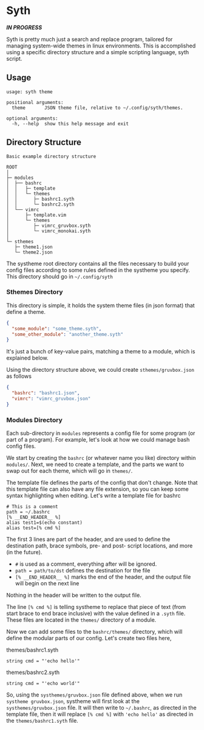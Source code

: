 # Syth

***IN PROGRESS***

Syth is pretty much just a search and replace program, tailored for managing
system-wide themes in linux environments. This is accomplished using a specific
directory structure and a simple scripting language, syth script.

## Usage

```text
usage: syth theme

positional arguments:
  theme       JSON theme file, relative to ~/.config/syth/themes.

optional arguments:
  -h, --help  show this help message and exit
```

## Directory Structure

```text
Basic example directory structure

ROOT
│
├─ modules
│  ├── bashrc
│  │   ├─ template
│  │   └─ themes
│  │      ├─ bashrc1.syth
│  │      └─ bashrc2.syth    
│  └── vimrc
│      ├─ template.vim
│      └─ themes
│         ├─ vimrc_gruvbox.syth
│         └─ vimrc_monokai.syth
│
└─ sthemes
   ├─ theme1.json
   └─ theme2.json
```

The systheme root directory contains all the files necessary to build your
config files according to some rules defined in the systheme you specify.
This directory should go in `~/.config/syth`

### Sthemes Directory

This directory is simple, it holds the system theme files (in json format)
that define a theme.

```json
{
  "some_module": "some_theme.syth",
  "some_other_module": "another_theme.syth"
}
```

It's just a bunch of key-value pairs, matching a theme to a module, which
is explained below.

Using the directory structure above, we could create `sthemes/gruvbox.json`
as follows

```json
{
  "bashrc": "bashrc1.json",
  "vimrc": "vimrc_gruvbox.json"
}
```

### Modules Directory

Each sub-directory in `modules` represents a config file for some
program (or part of a program). For example, let's look at how we could
manage bash config files.

We start by creating the `bashrc` (or whatever name you like) directory
within `modules/`. Next, we need to create a template, and the parts we
want to swap out for each theme, which will go in `themes/`.

The template file defines the parts of the config that don't change. Note that
this template file can also have any file extension, so you can keep some syntax
highlighting when editing. Let's write a template file for bashrc

```text
# This is a comment
path = ~/.bashrc
[% __END_HEADER__ %]
alias test1=$(echo constant)
alias test=[% cmd %]
```

The first 3 lines are part of the header, and are used to define the destination
path, brace symbols, pre- and post- script locations, and more (in the future).

* `#` is used as a comment, everything after will be ignored.
* `path = path/to/dst` defines the destination for the file
* `[% __END_HEADER__ %]` marks the end of the header, and the output file
  will begin on the next line

Nothing in the header will be written to the output file.

The line `[% cmd %]` is telling systheme to replace that piece of text (from 
start brace to end brace inclusive) with the value defined in a `.syth` file.
These files are located in the `themes/` directory of a module.

Now we can add some files to the `bashrc/themes/` directory, which will define
the modular parts of our config. Let's create two files here,

themes/bashrc1.syth

```text
string cmd = "'echo hello'"
```

themes/bashrc2.syth

```text
string cmd = "'echo world'"
```

So, using the `systhemes/gruvbox.json` file defined above,
when we run `systheme gruvbox.json`, systheme will first look at the
`systhemes/gruvbox.json` file. It will then write to `~/.bashrc`, as
directed in the template file, then it will replace `[% cmd %]` with
`'echo hello'` as directed in the `themes/bashrc1.syth` file.
